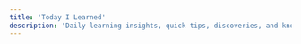 ```yaml
---
title: 'Today I Learned'
description: 'Daily learning insights, quick tips, discoveries, and knowledge sharing from programming and technology.'
---
```


